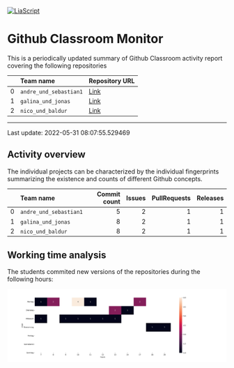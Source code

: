 <!--
author:   _
email:    _

version:  0.0.1
language: en

-->

[![LiaScript](https://raw.githubusercontent.com/LiaScript/LiaScript/master/badges/course.svg)](https://liascript.github.io/course/?https://github.com/SebastianZug/GitHubClassroomTutorFeedback/blob/main/README.md)

# Github Classroom Monitor

This is a periodically updated summary of Github Classroom activity report covering the following repositories

<!-- data-type="none" -->
|    | Team name              | Repository URL                                                                                                                 |
|---:|:-----------------------|:-------------------------------------------------------------------------------------------------------------------------------|
|  0 | `andre_und_sebastian1` | [Link](https://github.com/Ifi-Softwareentwicklung-SoSe2021/softwareentwicklung_aufgabe3_sose2021_tutors-andre_und_sebastian-1) |
|  1 | `galina_und_jonas`     | [Link](https://github.com/Ifi-Softwareentwicklung-SoSe2021/softwareentwicklung_aufgabe3_sose2021_tutors-galina_und_jonas)      |
|  2 | `nico_und_baldur`      | [Link](https://github.com/Ifi-Softwareentwicklung-SoSe2021/softwareentwicklung_aufgabe3_sose2021_tutors-nico_und_baldur)       |

----------------------------------------------------- 

Last update: 2022-05-31 08:07:55.529469

## Activity overview

The individual projects can be characterized by the individual fingerprints summarizing the existence and counts of different Github concepts.

<!-- data-type="none" -->
|    | Team name              |   Commit count |   Issues |   PullRequests |   Releases |
|---:|:-----------------------|---------------:|---------:|---------------:|-----------:|
|  0 | `andre_und_sebastian1` |              5 |        2 |              1 |          1 |
|  1 | `galina_und_jonas`     |              8 |        2 |              1 |          1 |
|  2 | `nico_und_baldur`      |              8 |        2 |              1 |          1 |

## Working time analysis

The students commited new versions of the repositories during the following hours:

![image](./example/notebooks/F_TimeStatistics.png)
